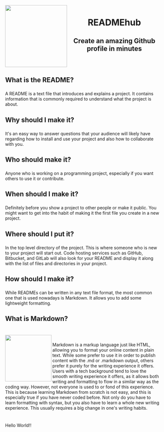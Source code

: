 <img align="left" height="200" src="https://i.postimg.cc/mrCddSLB/favicon.png"  />

###

<h1 align="center">READMEhub</h1>

###

<h2 align="center">Create an amazing Github profile in minutes</h2>

###

<br clear="both">

<h2 align="left">What is the README?</h2>

###

<p align="left">A README is a text file that introduces and explains a project. It contains information that is commonly required to understand what the project is about.</p>

###

<h2 align="left">Why should I make it?</h2>

###

<p align="left">It's an easy way to answer questions that your audience will likely have regarding how to install and use your project and also how to collaborate with you.</p>

###

<h2 align="left">Who should make it?</h2>

###

<p align="left">Anyone who is working on a programming project, especially if you want others to use it or contribute.</p>

###

<h2 align="left">When should I make it?</h2>

###

<p align="left">Definitely before you show a project to other people or make it public. You might want to get into the habit of making it the first file you create in a new project.</p>

###

<h2 align="left">Where should I put it?</h2>

###

<p align="left">In the top level directory of the project. This is where someone who is new to your project will start out. Code hosting services such as GitHub, Bitbucket, and GitLab will also look for your README and display it along with the list of files and directories in your project.</p>

###

<h2 align="left">How should I make it?</h2>

###

<p align="left">While READMEs can be written in any text file format, the most common one that is used nowadays is Markdown. It allows you to add some lightweight formatting.</p>

###

<h2 align="left">What is Markdown?</h2>

###

<br clear="both">

<img align="left" height="150" src="https://i.postimg.cc/NMxN17YF/Markdown-mark-svg.png"  />

###

<p align="left">Markdown is a markup language just like HTML, allowing you to format your online content in plain text. While some prefer to use it in order to publish content with the .md or .markdown output, others prefer it purely for the writing experience it offers.<br>Users with a tech background tend to love the smooth writing experience it offers, as it allows both writing and formatting to flow in a similar way as the coding way. However, not everyone is used to or fond of this experience.<br>This is because learning Markdown from scratch is not easy, and this is especially true if you have never coded before. Not only do you have to learn formatting with syntax, but you also have to learn a whole new writing experience. This usually requires a big change in one's writing habits.</p>

###

<h1 align="left"></h1>

###

<p align="left">Hello World!!</p>

###